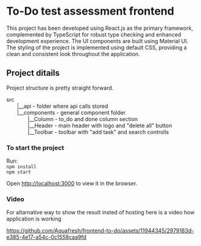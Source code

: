 # To-Do test assessment frontend

This project has been developed using React.js as the primary framework, complemented by TypeScript for robust type checking and enhanced development experience.
 The UI components are built using Material UI. The styling of the project is implemented using default CSS, providing a clean and consistent look throughout the application.

## Project ditails

Project structure is pretty straight forward.

src <br />
  |__api          - folder where api calls stored <br />
  |__components   - general component folder <br />
    |__Column   - to_do and done column section <br />
    |__Header   - main header with logo and "delete all" button <br />
    |__Toolbar  - toolbar with "add task" and search controlls


### To start the project

Run:<br />
`npm install` <br />
`npm start`

Open [http://localhost:3000](http://localhost:3000) to view it in the browser.


### Video
For altarnative way to show the result insted of hosting here is a video how application is working

https://github.com/Aquafresh/frontend-to-do/assets/11944345/2979183d-e385-4e17-a54c-0c1558caa9fd

